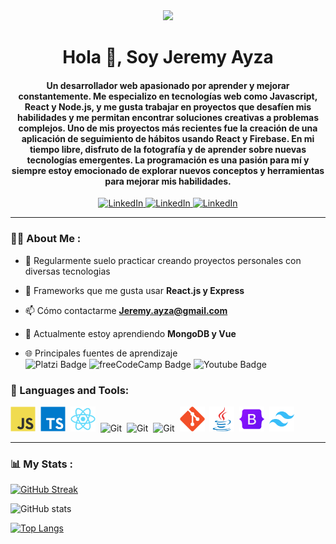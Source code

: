 <div id="header" align="center">
	<img src="https://media.giphy.com/media/5Zesu5VPNGJlm/giphy.gif" width="200" />
	<h1 align="center">Hola 👋, Soy Jeremy Ayza</h1>
	<h4 align="center">Un desarrollador web apasionado por aprender y mejorar constantemente. Me especializo en tecnologías web como Javascript, React y Node.js, y me gusta trabajar en proyectos que desafíen mis habilidades y me permitan encontrar soluciones creativas a problemas complejos. Uno de mis proyectos más recientes fue la creación de una aplicación de seguimiento de hábitos usando React y Firebase. En mi tiempo libre, disfruto de la fotografía y de aprender sobre nuevas tecnologías emergentes. La programación es una pasión para mí y siempre estoy emocionado de explorar nuevos conceptos y herramientas para mejorar mis habilidades.
	</h4>
</div>


<div id="badges" align="center">
	<a href="https://www.linkedin.com/in/jeremyayzamatias/" Target="_blank" >
	<img src="https://img.shields.io/badge/LinkedIn-0077B5?style=for-the-badge&logo=linkedin&logoColor=white" alt="LinkedIn" />
	</a>
	<a href="https://t.me/JeremyAyza" Target="_blank" >
	<img src="https://img.shields.io/badge/Telegram-2CA5E0?style=for-the-badge&logo=telegram&logoColor=white" alt="LinkedIn" />
	</a>
	<a href="mailto:AyzaJeremyx7x@gmail.com" Target="_blank" >
	<img src="https://img.shields.io/badge/Gmail-D14836?style=for-the-badge&logo=gmail&logoColor=white" alt="LinkedIn" />
	</a>
</div>

---

### 👨‍💻 About Me :

- 📝 Regularmente suelo practicar creando proyectos personales con diversas tecnologias

- 💬 Frameworks que me gusta usar **React.js y Express**

- 📫 Cómo contactarme **Jeremy.ayza@gmail.com**

- 🌱 Actualmente estoy aprendiendo **MongoDB y Vue**

- 🌐 Principales fuentes de aprendizaje <br>
<img src="https://img.shields.io/badge/Platzi-98CA3F?style=for-the-badge&logo=platzi&logoColor=white" alt="Platzi Badge" />&nbsp;<img src="https://img.shields.io/badge/freecodecamp-27273D?style=for-the-badge&logo=freecodecamp&logoColor=white" alt="freeCodeCamp Badge" />&nbsp;<img src="https://img.shields.io/badge/YouTube-FF0000?style=for-the-badge&logo=youtube&logoColor=white" alt="Youtube Badge">


<div align="left">
	<h3>🔨 Languages and Tools:</h3>
	<div>
		<img src="https://github.com/devicons/devicon/blob/master/icons/javascript/javascript-original.svg" title="JavaScript" alt="JavaScript" width="40" height="40"/>&nbsp;
		<img src="https://github.com/devicons/devicon/blob/master/icons/typescript/typescript-original.svg" title="JavaScript" alt="JavaScript" width="40" height="40"/>&nbsp;
		<img src="https://github.com/devicons/devicon/blob/master/icons/react/react-original.svg" title="React" alt="React" width="40" height="40"/>&nbsp;
		<img src="https://static.airpair.com/img/software/node.js.icon.png" title="Git"alt="Git" width="40" height="40"/>&nbsp;
    <img src="https://assets.website-files.com/61ca3f775a79ec5f87fcf937/6202fcdee5ee8636a145a41b_1234.png" title="Git"alt="Git" width="40" height="40"/>&nbsp;
    <img src="https://bobcares.com/wp-content/uploads/2022/06/mysql.png" title="Git" alt="Git" width="40" height="40"/>&nbsp;
		<img src="https://github.com/devicons/devicon/blob/master/icons/git/git-original.svg" title="Git" alt="Git" width="40" height="40"/>&nbsp;
		<img src="https://github.com/devicons/devicon/blob/master/icons/java/java-original.svg" title="Git"alt="Git" width="40" height="40"/>&nbsp;
		<img src="https://github.com/devicons/devicon/blob/master/icons/bootstrap/bootstrap-original.svg" title="Bootstrap" alt="Bootstrap" width="40" height="40"/>&nbsp;
    <img src="https://github.com/devicons/devicon/blob/master/icons/tailwindcss/tailwindcss-plain.svg" title="HTML5" alt="HTML" width="40" height="40"/>&nbsp;
	</div>
</div>

---

### 📊 My Stats :

  [![GitHub Streak](http://github-readme-streak-stats.herokuapp.com?user=JeremyAyza&theme=chartreuse-dark&date_format=j%2Fn%5B%2FY%5D&sideNums=FFFFFF&sideLabels=40A6FF&ring=FF0000&fire=FF0000&dates=12DD70)](https://git.io/streak-stats)

  ![GitHub stats](https://github-readme-stats.vercel.app/api?username=JeremyAyza&show_icons=true&bg_color=000&text_color=40A6FFFF&icon_color=12DD70FF&title_color=12DD70FF)


  [![Top Langs](https://github-readme-stats.vercel.app/api/top-langs/?username=JeremyAyza&bg_color=000&text_color=12DD70FF&title_color=40A6FFFF)](https://github.com/anuraghazra/github-readme-stats)


